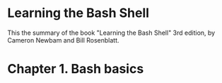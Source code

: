 # Learning the Bash Shell


This the summary of the book "Learning the Bash Shell" 3rd edition, by Cameron Newbam and Bill Rosenblatt.


# Chapter 1. Bash basics
